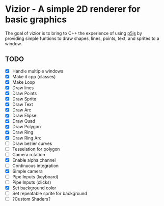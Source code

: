 # Vizior - A simple 2D renderer for basic graphics

The goal of vizior is to bring to C++ the experience of using [p5js](https://p5js.org/) by providing simple funtions to draw shapes, lines, points, text, and sprites to a window.

## TODO

 - [x] Handle multiple windows
 - [x] Make it cpp  (classes)
 - [x] Make Loop
 - [x] Draw lines
 - [x] Draw Points
 - [x] Draw Sprite
 - [x] Draw Text
 - [x] Draw Arc
 - [x] Draw Elipse
 - [x] Draw Quad
 - [x] Draw Polygon
 - [x] Draw Ring
 - [x] Draw Ring Arc
 - [ ] Draw bezier curves
 - [ ] Tesselation for polygon
 - [ ] Camera rotation
 - [x] Enable alpha channel
 - [ ] Continuous integration
 - [x] Simple camera
 - [ ] Pipe Inputs (keyboard)
 - [ ] Pipe Inputs (clicks)
 - [x] Set background color
 - [ ] Set repeatable sprite for background
 - [ ] ?Custom Shaders?